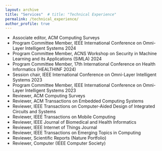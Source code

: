 ```yaml
---
layout: archive
title: "Services"  # title: "Technical Experience"
permalink: /technical_experience/
author_profile: true
---
```



* Associate editor, ACM Computing Surveys
* Program Committee Member, IEEE International Conference on Omni-Layer Intelligent Systems 2024
* Program Committee Member, ACNS Workshop on Security in Machine Learning and its Applications (SiMLA) 2024
* Program Committee Member, 17th International Conference on Health Informatics (HEALTHINF 2024)
* Session chair, IEEE International Conference on Omni-Layer Intelligent Systems 2023
* Program Committee Member, IEEE International Conference on Omni-Layer Intelligent Systems 2023
* Reviewer, ACM Computing Surveys
* Reviewer, ACM Transactions on Embedded Computing Systems
* Reviewer, IEEE Transactions on Computer-Aided Design of Integrated Circuits and Systems
* Reviewer, IEEE Transactions on Mobile Computing
* Reviewer, IEEE Journal of Biomedical and Health Informatics
* Reviewer, IEEE Internet of Things Journal
* Reviewer, IEEE Transactions on Emerging Topics in Computing
* Reviewer, Scientific Reports (Nature Portfolio)
* Reviewer, Computer (IEEE Computer Society)


<!--
* Associate editor at ACM Computing Surveys
* Program Committee Member in IEEE International Conference on Omni-Layer Intelligent Systems 2024
* Program Committee Member in ACNS Workshop on Security in Machine Learning and its Applications (SiMLA) 2024
* Program Committee Member in 17th International Conference on Health Informatics (HEALTHINF 2024)
* Session chair in IEEE International Conference on Omni-Layer Intelligent Systems 2023
* Program Committee Member in IEEE International Conference on Omni-Layer Intelligent Systems 2023
* Reviewer in ACM Computing Surveys
* Reviewer in ACM Transactions on Embedded Computing Systems
* Reviewer in IEEE Transactions on Computer-Aided Design of Integrated Circuits and Systems
* Reviewer in IEEE Transactions on Mobile Computing
* Reviewer in IEEE Journal of Biomedical and Health Informatics
* Reviewer in IEEE Internet of Things Journal
* Reviewer in IEEE Transactions on Emerging Topics in Computing
* Reviewer in Scientific Reports (Nature Portfolio)
* Reviewer in Computer (IEEE Computer Society)
-->




